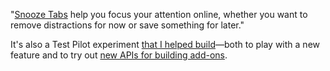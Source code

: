 "[Snooze Tabs][] help you focus your attention online, whether you want to
remove distractions for now or save something for later." 

It's also a Test Pilot experiment [that I helped build][build]&mdash;both to
play with a new feature and to try out [new APIs for building
add-ons][webextensions].

[webextensions]: https://developer.mozilla.org/en-US/Add-ons/WebExtensions
[build]: https://github.com/bwinton/SnoozeTabs/graphs/contributors
[snooze tabs]: https://testpilot.firefox.com/experiments/snooze-tabs
